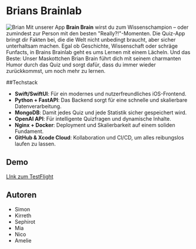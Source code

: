 # Brians Brainlab
![Brian](https://github.com/user-attachments/assets/8713d165-d180-4ca9-ba0d-b70a79b5d1bb)
Mit unserer App **Brain Brain** wirst du zum Wissenschampion – oder zumindest zur Person mit den besten "Really?!"-Momenten. Die Quiz-App bringt dir Fakten bei, die die Welt nicht unbedingt braucht, aber sicher unterhaltsam machen. Egal ob Geschichte, Wissenschaft oder schräge Funfacts, in Brains Brainlab geht es ums Lernen mit einem Lächeln.
Und das Beste: Unser Maskottchen Brian Brain führt dich mit seinem charmanten Humor durch das Quiz und sorgt dafür, dass du immer wieder zurückkommst, um noch mehr zu lernen.

##Techstack

- **Swift/SwiftUI**: Für ein modernes und nutzerfreundliches iOS-Frontend.
- **Python + FastAPI**: Das Backend sorgt für eine schnelle und skalierbare Datenverarbeitung.
- **MongoDB**: Damit jedes Quiz und jede Statistik sicher gespeichert wird.
- **OpenAI API**: Für intelligente Quizfragen und dynamische Inhalte.
- **Nginx + Docker**: Deployment und Skalierbarkeit auf einem soliden Fundament.
- **GitHub & Xcode Cloud**: Kollaboration und CI/CD, um alles reibungslos laufen zu lassen.


## Demo
[LInk zum TestFlight](https://testflight.apple.com/join/qVq4CCQx)


## Autoren
- Simon
- Kirreth
- Sephirot
- Mia
- Nico
- Amelie
